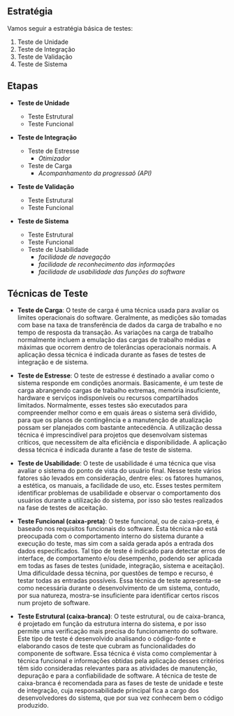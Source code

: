 ## Estratégia

Vamos seguir a estratégia básica de testes:

1. Teste de Unidade
2. Teste de Integração
3. Teste de Validação
4. Teste de Sistema

## Etapas

-  **Teste de Unidade**

   -  Teste Estrutural
   -  Teste Funcional

-  **Teste de Integração**

   -  Teste de Estresse
      -  _Otimizador_
   -  Teste de Carga
      -  _Acompanhamento da progressaõ (API)_

-  **Teste de Validação**

   -  Teste Estrutural
   -  Teste Funcional

-  **Teste de Sistema**
   -  Teste Estrutural
   -  Teste Funcional
   -  Teste de Usabilidade
      -  _facilidade de navegação_
      -  _facilidade de reconhecimento das informações_
      -  _facilidade de usabilidade das funções do software_

## Técnicas de Teste

-  **Teste de Carga**: O teste de carga é uma técnica usada para avaliar os limites operacionais do software. Geralmente, as medições são tomadas com base na taxa de transferência de dados da carga de trabalho e no tempo de resposta da transação. As variações na carga de trabalho normalmente incluem a emulação das cargas de trabalho médias e máximas que ocorrem dentro de tolerâncias operacionais normais. A aplicação dessa técnica é indicada durante as fases de testes de integração e de sistema.

-  **Teste de Estresse**: O teste de estresse é destinado a avaliar como o sistema responde em condições anormais. Basicamente, é um teste de carga abrangendo cargas de trabalho extremas, memória insuficiente, hardware e serviços indisponíveis ou recursos compartilhados limitados. Normalmente, esses testes são executados para compreender melhor como e em quais áreas o sistema será dividido, para que os planos de contingência e a manutenção de atualização possam ser planejados com bastante antecedência. A utilização dessa técnica é imprescindível para projetos que desenvolvam sistemas críticos, que necessitem de alta eficiência e disponibilidade. A aplicação dessa técnica é indicada durante a fase de teste de sistema.

-  **Teste de Usabilidade**: O teste de usabilidade é uma técnica que visa avaliar o sistema do ponto de vista do usuário final. Nesse teste vários fatores são levados em consideração, dentre eles: os fatores humanos, a estética, os manuais, a facilidade de uso, etc. Esses testes permitem identificar problemas de usabilidade e observar o comportamento dos usuários durante a utilização do sistema, por isso são testes realizados na fase de testes de aceitação.

-  **Teste Funcional (caixa-preta)**: O teste funcional, ou de caixa-preta, é baseado nos requisitos funcionais do software. Esta técnica não está preocupada com o comportamento interno do sistema durante a execução do teste, mas sim com a saída gerada após a entrada dos dados especificados. Tal tipo de teste é indicado para detectar erros de interface, de comportamento e/ou desempenho, podendo ser aplicada em todas as fases de testes (unidade, integração, sistema e aceitação). Uma dificuldade dessa técnina, por questões de tempo e recurso, é testar todas as entradas possíveis. Essa técnica de teste apresenta-se como necessária durante o desenvolvimento de um sistema, contudo, por sua natureza, mostra-se insuficiente para identificar certos riscos num projeto de software.

-  **Teste Estrutural (caixa-branca)**: O teste estrutural, ou de caixa-branca, é projetado em função da estrutura interna do sistema, e por isso permite uma verificação mais precisa do funcionamento do software. Este tipo de teste é desenvolvido analisando o código-fonte e elaborando casos de teste que cubram as funcionalidades do componente de software. Essa técnica é vista como complementar à técnica funcional e informações obtidas pela aplicação desses critérios têm sido consideradas relevantes para as atividades de manutenção, depuração e para a confiabilidade de software. A técnica de teste de caixa-branca é recomendada para as fases de teste de unidade e teste de integração, cuja responsabilidade principal fica a cargo dos desenvolvedores do sistema, que por sua vez conhecem bem o código produzido.
